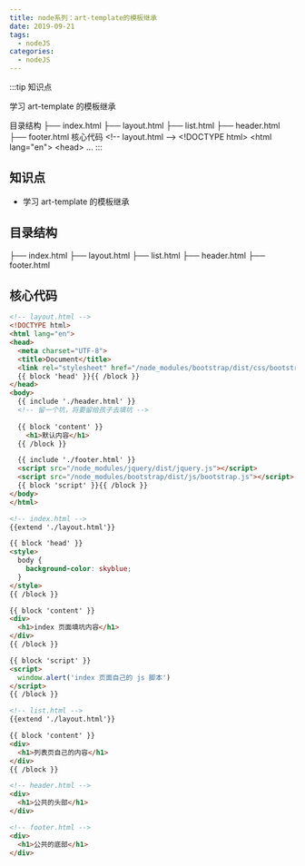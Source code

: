 ```yaml
---
title: node系列：art-template的模板继承
date: 2019-09-21
tags:
  - nodeJS
categories:
  - nodeJS
---
```


:::tip
知识点

学习 art-template 的模板继承

目录结构
├── index.html
├── layout.html
├── list.html
├── header.html
├── footer.html
核心代码
&lt;!-- layout.html --&gt;
&lt;!DOCTYPE html&gt;
&lt;html lang="en"&gt;
&lt;head&gt;
...
:::

<!-- more -->

## 知识点
- 学习 art-template 的模板继承
## 目录结构
├── index.html
├── layout.html
├── list.html
├── header.html
├── footer.html
## 核心代码
```html
<!-- layout.html -->
<!DOCTYPE html>
<html lang="en">
<head>
  <meta charset="UTF-8">
  <title>Document</title>
  <link rel="stylesheet" href="/node_modules/bootstrap/dist/css/bootstrap.css">
  {{ block 'head' }}{{ /block }}
</head>
<body>
  {{ include './header.html' }}
  <!-- 留一个坑，将要留给孩子去填坑 -->
  
  {{ block 'content' }}
    <h1>默认内容</h1>
  {{ /block }}

  {{ include './footer.html' }}
  <script src="/node_modules/jquery/dist/jquery.js"></script>
  <script src="/node_modules/bootstrap/dist/js/bootstrap.js"></script>
  {{ block 'script' }}{{ /block }}
</body>
</html>

```
```html
<!-- index.html -->
{{extend './layout.html'}}

{{ block 'head' }}
<style>
  body {
    background-color: skyblue;
  }
</style>
{{ /block }}

{{ block 'content' }}
<div>
  <h1>index 页面填坑内容</h1>
</div>
{{ /block }}

{{ block 'script' }}
<script>
  window.alert('index 页面自己的 js 脚本')
</script>
{{ /block }}

```
```html
<!-- list.html -->
{{extend './layout.html'}}

{{ block 'content' }}
<div>
  <h1>列表页自己的内容</h1>
</div>
{{ /block }}

```
```html
<!-- header.html -->
<div>
  <h1>公共的头部</h1>
</div>

```
```html
<!-- footer.html -->
<div>
  <h1>公共的底部</h1>
</div>

```
